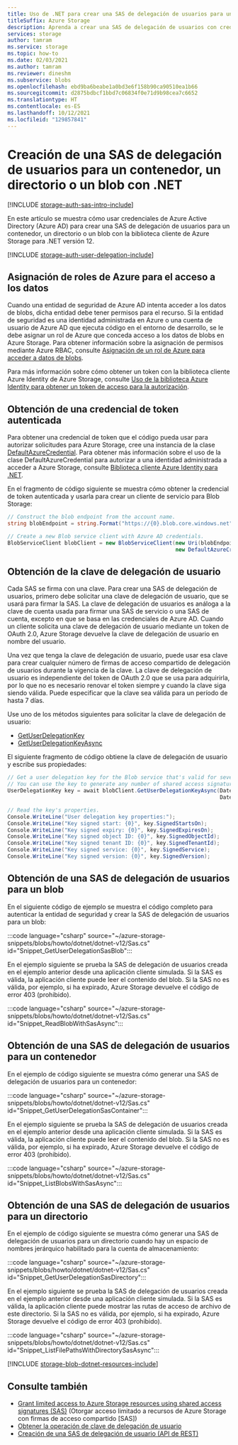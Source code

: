 ```yaml
---
title: Uso de .NET para crear una SAS de delegación de usuarios para un contenedor, un directorio o un blob
titleSuffix: Azure Storage
description: Aprenda a crear una SAS de delegación de usuarios con credenciales de Azure Active Directory en Azure Storage mediante la biblioteca cliente de .NET.
services: storage
author: tamram
ms.service: storage
ms.topic: how-to
ms.date: 02/03/2021
ms.author: tamram
ms.reviewer: dineshm
ms.subservice: blobs
ms.openlocfilehash: ebd9ba6beabe1a0bd3e6f158b90ca90510ea1b66
ms.sourcegitcommit: d2875bdbcf1bbd7c06834f0e71d9b98cea7c6652
ms.translationtype: HT
ms.contentlocale: es-ES
ms.lasthandoff: 10/12/2021
ms.locfileid: "129857841"
---
```

# <a name="create-a-user-delegation-sas-for-a-container-directory-or-blob-with-net"></a>Creación de una SAS de delegación de usuarios para un contenedor, un directorio o un blob con .NET

[!INCLUDE [storage-auth-sas-intro-include](../../../includes/storage-auth-sas-intro-include.md)]

En este artículo se muestra cómo usar credenciales de Azure Active Directory (Azure AD) para crear una SAS de delegación de usuarios para un contenedor, un directorio o un blob con la biblioteca cliente de Azure Storage para .NET versión 12.

[!INCLUDE [storage-auth-user-delegation-include](../../../includes/storage-auth-user-delegation-include.md)]

## <a name="assign-azure-roles-for-access-to-data"></a>Asignación de roles de Azure para el acceso a los datos

Cuando una entidad de seguridad de Azure AD intenta acceder a los datos de blobs, dicha entidad debe tener permisos para el recurso. Si la entidad de seguridad es una identidad administrada en Azure o una cuenta de usuario de Azure AD que ejecuta código en el entorno de desarrollo, se le debe asignar un rol de Azure que conceda acceso a los datos de blobs en Azure Storage. Para obtener información sobre la asignación de permisos mediante Azure RBAC, consulte [Asignación de un rol de Azure para acceder a datos de blobs](assign-azure-role-data-access.md).

Para más información sobre cómo obtener un token con la biblioteca cliente Azure Identity de Azure Storage, consulte [Uso de la biblioteca Azure Identity para obtener un token de acceso para la autorización](../common/identity-library-acquire-token.md).

## <a name="get-an-authenticated-token-credential"></a>Obtención de una credencial de token autenticada

Para obtener una credencial de token que el código pueda usar para autorizar solicitudes para Azure Storage, cree una instancia de la clase [DefaultAzureCredential](/dotnet/api/azure.identity.defaultazurecredential). Para obtener más información sobre el uso de la clase DefaultAzureCredential para autorizar a una identidad administrada a acceder a Azure Storage, consulte [Biblioteca cliente Azure Identity para .NET](/dotnet/api/overview/azure/identity-readme).

En el fragmento de código siguiente se muestra cómo obtener la credencial de token autenticada y usarla para crear un cliente de servicio para Blob Storage:

```csharp
// Construct the blob endpoint from the account name.
string blobEndpoint = string.Format("https://{0}.blob.core.windows.net", accountName);

// Create a new Blob service client with Azure AD credentials.
BlobServiceClient blobClient = new BlobServiceClient(new Uri(blobEndpoint),
                                                     new DefaultAzureCredential());
```

## <a name="get-the-user-delegation-key"></a>Obtención de la clave de delegación de usuario

Cada SAS se firma con una clave. Para crear una SAS de delegación de usuarios, primero debe solicitar una clave de delegación de usuario, que se usará para firmar la SAS. La clave de delegación de usuarios es análoga a la clave de cuenta usada para firmar una SAS de servicio o una SAS de cuenta, excepto en que se basa en las credenciales de Azure AD. Cuando un cliente solicita una clave de delegación de usuario mediante un token de OAuth 2.0, Azure Storage devuelve la clave de delegación de usuario en nombre del usuario.

Una vez que tenga la clave de delegación de usuario, puede usar esa clave para crear cualquier número de firmas de acceso compartido de delegación de usuarios durante la vigencia de la clave. La clave de delegación de usuario es independiente del token de OAuth 2.0 que se usa para adquirirla, por lo que no es necesario renovar el token siempre y cuando la clave siga siendo válida. Puede especificar que la clave sea válida para un período de hasta 7 días.

Use uno de los métodos siguientes para solicitar la clave de delegación de usuario:

- [GetUserDelegationKey](/dotnet/api/microsoft.azure.storage.blob.cloudblobclient.getuserdelegationkey)
- [GetUserDelegationKeyAsync](/dotnet/api/microsoft.azure.storage.blob.cloudblobclient.getuserdelegationkeyasync)

El siguiente fragmento de código obtiene la clave de delegación de usuario y escribe sus propiedades:

```csharp
// Get a user delegation key for the Blob service that's valid for seven days.
// You can use the key to generate any number of shared access signatures over the lifetime of the key.
UserDelegationKey key = await blobClient.GetUserDelegationKeyAsync(DateTimeOffset.UtcNow,
                                                                   DateTimeOffset.UtcNow.AddDays(7));

// Read the key's properties.
Console.WriteLine("User delegation key properties:");
Console.WriteLine("Key signed start: {0}", key.SignedStartsOn);
Console.WriteLine("Key signed expiry: {0}", key.SignedExpiresOn);
Console.WriteLine("Key signed object ID: {0}", key.SignedObjectId);
Console.WriteLine("Key signed tenant ID: {0}", key.SignedTenantId);
Console.WriteLine("Key signed service: {0}", key.SignedService);
Console.WriteLine("Key signed version: {0}", key.SignedVersion);
```

## <a name="get-a-user-delegation-sas-for-a-blob"></a>Obtención de una SAS de delegación de usuarios para un blob

En el siguiente código de ejemplo se muestra el código completo para autenticar la entidad de seguridad y crear la SAS de delegación de usuarios para un blob:

:::code language="csharp" source="~/azure-storage-snippets/blobs/howto/dotnet/dotnet-v12/Sas.cs" id="Snippet_GetUserDelegationSasBlob":::

En el ejemplo siguiente se prueba la SAS de delegación de usuarios creada en el ejemplo anterior desde una aplicación cliente simulada. Si la SAS es válida, la aplicación cliente puede leer el contenido del blob. Si la SAS no es válida, por ejemplo, si ha expirado, Azure Storage devuelve el código de error 403 (prohibido).

:::code language="csharp" source="~/azure-storage-snippets/blobs/howto/dotnet/dotnet-v12/Sas.cs" id="Snippet_ReadBlobWithSasAsync":::

## <a name="get-a-user-delegation-sas-for-a-container"></a>Obtención de una SAS de delegación de usuarios para un contenedor

En el ejemplo de código siguiente se muestra cómo generar una SAS de delegación de usuarios para un contenedor:

:::code language="csharp" source="~/azure-storage-snippets/blobs/howto/dotnet/dotnet-v12/Sas.cs" id="Snippet_GetUserDelegationSasContainer":::

En el ejemplo siguiente se prueba la SAS de delegación de usuarios creada en el ejemplo anterior desde una aplicación cliente simulada. Si la SAS es válida, la aplicación cliente puede leer el contenido del blob. Si la SAS no es válida, por ejemplo, si ha expirado, Azure Storage devuelve el código de error 403 (prohibido).

:::code language="csharp" source="~/azure-storage-snippets/blobs/howto/dotnet/dotnet-v12/Sas.cs" id="Snippet_ListBlobsWithSasAsync":::

## <a name="get-a-user-delegation-sas-for-a-directory"></a>Obtención de una SAS de delegación de usuarios para un directorio

En el ejemplo de código siguiente se muestra cómo generar una SAS de delegación de usuarios para un directorio cuando hay un espacio de nombres jerárquico habilitado para la cuenta de almacenamiento:

:::code language="csharp" source="~/azure-storage-snippets/blobs/howto/dotnet/dotnet-v12/Sas.cs" id="Snippet_GetUserDelegationSasDirectory":::

En el ejemplo siguiente se prueba la SAS de delegación de usuarios creada en el ejemplo anterior desde una aplicación cliente simulada. Si la SAS es válida, la aplicación cliente puede mostrar las rutas de acceso de archivo de este directorio. Si la SAS no es válida, por ejemplo, si ha expirado, Azure Storage devuelve el código de error 403 (prohibido).

:::code language="csharp" source="~/azure-storage-snippets/blobs/howto/dotnet/dotnet-v12/Sas.cs" id="Snippet_ListFilePathsWithDirectorySasAsync":::

[!INCLUDE [storage-blob-dotnet-resources-include](../../../includes/storage-blob-dotnet-resources-include.md)]

## <a name="see-also"></a>Consulte también

- [Grant limited access to Azure Storage resources using shared access signatures (SAS)](../common/storage-sas-overview.md) (Otorgar acceso limitado a recursos de Azure Storage con firmas de acceso compartido [SAS])
- [Obtener la operación de clave de delegación de usuario](/rest/api/storageservices/get-user-delegation-key)
- [Creación de una SAS de delegación de usuario (API de REST)](/rest/api/storageservices/create-user-delegation-sas)
